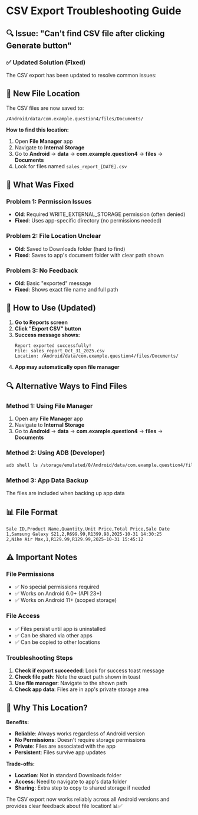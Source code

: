 # CSV Export Troubleshooting Guide

## 🔍 Issue: "Can't find CSV file after clicking Generate button"

### ✅ **Updated Solution (Fixed)**

The CSV export has been updated to resolve common issues:

## 📁 **New File Location**
The CSV files are now saved to:
```
/Android/data/com.example.question4/files/Documents/
```

**How to find this location:**
1. Open **File Manager** app
2. Navigate to **Internal Storage** 
3. Go to **Android** → **data** → **com.example.question4** → **files** → **Documents**
4. Look for files named `sales_report_[DATE].csv`

## 🔧 **What Was Fixed**

### **Problem 1: Permission Issues**
- **Old**: Required WRITE_EXTERNAL_STORAGE permission (often denied)
- **Fixed**: Uses app-specific directory (no permissions needed)

### **Problem 2: File Location Unclear**
- **Old**: Saved to Downloads folder (hard to find)
- **Fixed**: Saves to app's document folder with clear path shown

### **Problem 3: No Feedback**
- **Old**: Basic "exported" message
- **Fixed**: Shows exact file name and full path

## 📱 **How to Use (Updated)**

1. **Go to Reports screen**
2. **Click "Export CSV" button**
3. **Success message shows:**
   ```
   Report exported successfully!
   File: sales_report_Oct_31_2025.csv
   Location: /Android/data/com.example.question4/files/Documents/
   ```
4. **App may automatically open file manager**

## 🔍 **Alternative Ways to Find Files**

### **Method 1: Using File Manager**
1. Open any **File Manager** app
2. Navigate to **Internal Storage**
3. Go to **Android** → **data** → **com.example.question4** → **files** → **Documents**

### **Method 2: Using ADB (Developer)**
```bash
adb shell ls /storage/emulated/0/Android/data/com.example.question4/files/Documents/
```

### **Method 3: App Data Backup**
The files are included when backing up app data

## 📊 **File Format**
```csv
Sale ID,Product Name,Quantity,Unit Price,Total Price,Sale Date
1,Samsung Galaxy S21,2,R699.99,R1399.98,2025-10-31 14:30:25
2,Nike Air Max,1,R129.99,R129.99,2025-10-31 15:45:12
```

## ⚠️ **Important Notes**

### **File Permissions**
- ✅ No special permissions required
- ✅ Works on Android 6.0+ (API 23+)
- ✅ Works on Android 11+ (scoped storage)

### **File Access**
- ✅ Files persist until app is uninstalled
- ✅ Can be shared via other apps
- ✅ Can be copied to other locations

### **Troubleshooting Steps**
1. **Check if export succeeded**: Look for success toast message
2. **Check file path**: Note the exact path shown in toast
3. **Use file manager**: Navigate to the shown path
4. **Check app data**: Files are in app's private storage area

## 🎯 **Why This Location?**

**Benefits:**
- **Reliable**: Always works regardless of Android version
- **No Permissions**: Doesn't require storage permissions
- **Private**: Files are associated with the app
- **Persistent**: Files survive app updates

**Trade-offs:**
- **Location**: Not in standard Downloads folder
- **Access**: Need to navigate to app's data folder
- **Sharing**: Extra step to copy to shared storage if needed

The CSV export now works reliably across all Android versions and provides clear feedback about file location! 📊✅